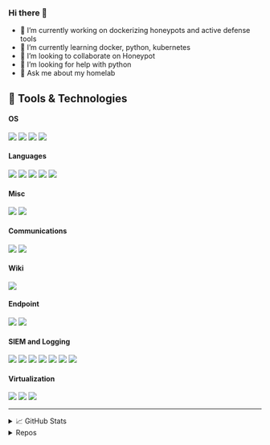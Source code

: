 ### Hi there 👋
- 🔭 I’m currently working on dockerizing honeypots and active defense tools
- 🌱 I’m currently learning docker, python, kubernetes
- 👯 I’m looking to collaborate on Honeypot
- 🤔 I’m looking for help with python
- 💬 Ask me about my homelab
<!--
**Just5KY/Just5KY** is a ✨ _special_ ✨ repository because its `README.md` (this file) appears on your GitHub profile.

Here are some ideas to get you started:

- 📫 How to reach me: ...
-->

## 🔧 Tools & Technologies
#### OS
![](https://img.shields.io/badge/-Linux-informational?style=flat&logo=linux&logoColor=white&color=2bbc8a)
![](https://img.shields.io/badge/-Windows-informational?style=flat&logo=windows&logoColor=white&color=2bbc8a)
![](https://img.shields.io/badge/Android-005571?style=flat&logo=android&logoColor=white&color=2bbc8a)
![](https://img.shields.io/badge/-Raspberry%20Pi-C51A4A?style=flat&logo=Raspberry-Pi&logoColor=white&color=2bbc8a)
#### Languages
![](https://img.shields.io/badge/-Python-informational?style=flat&logo=python&logoColor=white&color=2bbc8a)
![](https://img.shields.io/badge/-Powershell-informational?style=flat&logo=powershell&logoColor=white&color=2bbc8a)
![](https://img.shields.io/badge/-Bash-informational?style=flat&logo=gnu-bash&logoColor=white&color=2bbc8a)
![](https://img.shields.io/badge/-Markdown-informational?style=flat&logo=markdown&logoColor=white&color=2bbc8a)
![](https://img.shields.io/badge/-Docker-informational?style=flat&logo=docker&logoColor=white&color=2bbc8a)
#### Misc
![](https://img.shields.io/badge/-Git-black?style=flat&logo=git&logoColor=white&color=2bbc8a)
![](https://img.shields.io/badge/-VS%20Code-007ACC?style=flat&logo=visual-studio-code&logoColor=white&color=2bbc8a)
#### Communications
![](https://img.shields.io/badge/Discord-005571?style=flat&logo=discord&logoColor=white&color=2bbc8a)
![](https://img.shields.io/badge/Jira-005571?style=flat&logo=jira&logoColor=white&color=2bbc8a)

#### Wiki
![](https://img.shields.io/badge/Confluence-005571?style=flat&logo=confluence&logoColor=white&color=2bbc8a)
#### Endpoint
![](https://img.shields.io/badge/Crowdstrike-005571?style=flat&logo=falcon&logoColor=white&color=2bbc8a)
![](https://img.shields.io/badge/Umbrella-005571?style=flat&logo=cisco&logoColor=white&color=2bbc8a)
#### SIEM and Logging
![](https://img.shields.io/badge/Grafana-005571?style=flat&logo=grafana&logoColor=white&color=2bbc8a)
![](https://img.shields.io/badge/OpenSearch-005571?style=flat&logo=OpenSearch&logoColor=white&color=2bbc8a)
![](https://img.shields.io/badge/Elasticsearch-005571?style=flat&logo=elasticsearch&logoColor=white&color=2bbc8a)
![](https://img.shields.io/badge/Logstash-005571?style=flat&logo=logstash&logoColor=white&color=2bbc8a)
![](https://img.shields.io/badge/Kibana-005571?style=flat&logo=kibana&logoColor=white&color=2bbc8a)
![](https://img.shields.io/badge/Graylog-005571?style=flat&logo=graylog&logoColor=white&color=2bbc8a)
![](https://img.shields.io/badge/SumoLogic-005571?style=flat&logo=sumologic&logoColor=white&color=2bbc8a)
#### Virtualization
![](https://img.shields.io/badge/VMWare-005571?style=flat&logo=vmware&logoColor=white&color=2bbc8a)
![](https://img.shields.io/badge/Proxmox-005571?style=flat&logo=proxmox&logoColor=white&color=2bbc8a)
![](https://img.shields.io/badge/Virtualbox-005571?style=flat&logo=virtualbox&logoColor=white&color=2bbc8a)
****
<details>
<summary>&#x1f4c8; GitHub Stats</summary>
<a href="https://github.com/Just5KY/Just5KY">
  <img align="center" src="https://github-readme-stats.vercel.app/api/top-langs/?username=Just5KY&hide=java,html,tex&title_color=ffffff&text_color=c9cacc&icon_color=2bbc8a&bg_color=1d1f21&langs_count=3" />
</a>
<a href="https://github.com/Just5KY/Just5KY">
  <img align="center" src="https://github-readme-stats.vercel.app/api?username=Just5KY&show_icons=true&line_height=27&count_private=true&title_color=ffffff&text_color=c9cacc&icon_color=2bbc8a&bg_color=1d1f21" alt="Sky's GitHub Stats" />
</a>
</details>
<details>
<summary> Repos</summary>
<a href="https://github.com/Just5KY/SkyPi">
  <img align="center" src="https://github-readme-stats.vercel.app/api/pin/?username=Just5KY&repo=SkyPi&title_color=ffffff&text_color=c9cacc&icon_color=2bbc8a&bg_color=1d1f21" />
</a>


<a href="https://github.com/Just5KY/honeypots">
  <img align="center" src="https://github-readme-stats.vercel.app/api/pin/?username=Just5KY&repo=honeypots&title_color=ffffff&text_color=c9cacc&icon_color=2bbc8a&bg_color=1d1f21" />
</a>    

<a href="https://github.com/Just5KY/spidertrap">
  <img align="center" src="https://github-readme-stats.vercel.app/api/pin/?username=Just5KY&repo=spidertrap&title_color=ffffff&text_color=c9cacc&icon_color=2bbc8a&bg_color=1d1f21" />
</a>    

<a href="https://github.com/Just5KY/wordpot-docker">
  <img align="center" src="https://github-readme-stats.vercel.app/api/pin/?username=Just5KY&repo=wordpot-docker&title_color=ffffff&text_color=c9cacc&icon_color=2bbc8a&bg_color=1d1f21" />
</a>    

<a href="https://github.com/Just5KY/log4pot">
  <img align="center" src="https://github-readme-stats.vercel.app/api/pin/?username=Just5KY&repo=log4pot&title_color=ffffff&text_color=c9cacc&icon_color=2bbc8a&bg_color=1d1f21" />
</a>    


<a href="https://github.com/Just5KY/scalyr-tool">
  <img align="center" src="https://github-readme-stats.vercel.app/api/pin/?username=Just5KY&repo=scalyr-tool&title_color=ffffff&text_color=c9cacc&icon_color=2bbc8a&bg_color=1d1f21" />
</a>    
  
 <a href="https://github.com/Just5KY/.dotfiles">
  <img align="center" src="https://github-readme-stats.vercel.app/api/pin/?username=Just5KY&repo=.dotfiles&title_color=ffffff&text_color=c9cacc&icon_color=2bbc8a&bg_color=1d1f21" />
</a>   

<a href="https://github.com/Just5KY/the-book-of-secret-knowledge">
  <img align="center" src="https://github-readme-stats.vercel.app/api/pin/?username=Just5KY&repo=the-book-of-secret-knowledge&title_color=ffffff&text_color=c9cacc&icon_color=2bbc8a&bg_color=1d1f21" />
</a>    
</details>
